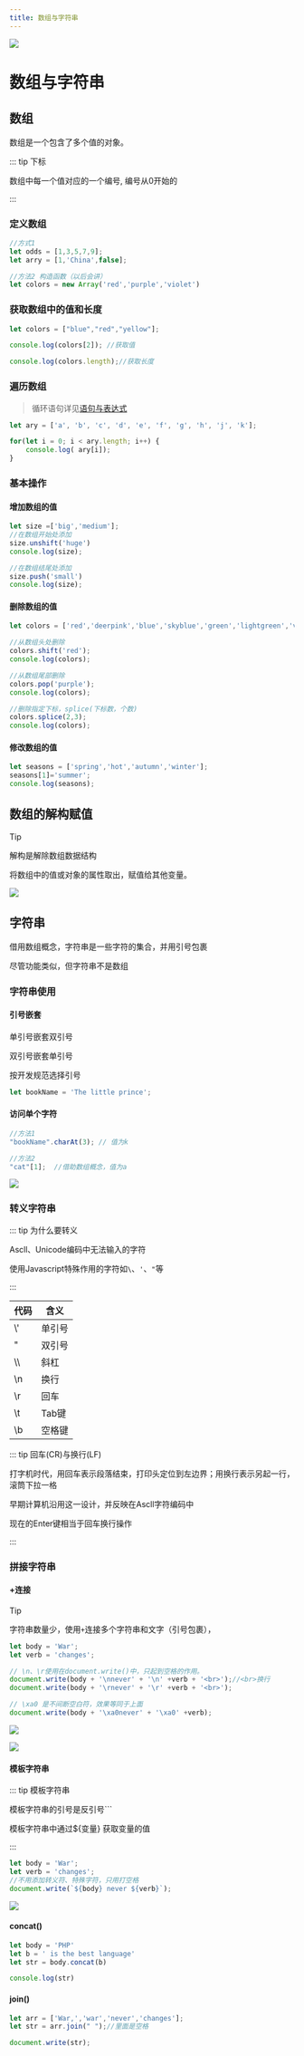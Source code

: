 ```yaml
---
title: 数组与字符串 
---
```


![](/js/top_3.webp)

# 数组与字符串

## 数组

数组是一个包含了多个值的对象。

::: tip 下标

数组中每一个值对应的一个编号, 编号从0开始的

:::

### 定义数组

```js
//方式1
let odds = [1,3,5,7,9];
let arry = [1,'China',false];

//方法2 构造函数（以后会讲）
let colors = new Array('red','purple','violet')
```

### 获取数组中的值和长度

```js
let colors = ["blue","red","yellow"];

console.log(colors[2]); //获取值

console.log(colors.length);//获取长度
```

### 遍历数组

> 循环语句详见[语句与表达式](./6.md)

```js
let ary = ['a', 'b', 'c', 'd', 'e', 'f', 'g', 'h', 'j', 'k'];

for(let i = 0; i < ary.length; i++) {
    console.log( ary[i]);
}
```

### 基本操作

#### 增加数组的值

```js
let size =['big','medium'];
//在数组开始处添加
size.unshift('huge')
console.log(size);

//在数组结尾处添加
size.push('small')
console.log(size);
```

#### 删除数组的值

```js
let colors = ['red','deerpink','blue','skyblue','green','lightgreen','voolet','purple'];

//从数组头处删除
colors.shift('red');
console.log(colors);

//从数组尾部删除
colors.pop('purple');
console.log(colors);

//删除指定下标，splice(下标数，个数)
colors.splice(2,3);
console.log(colors);
```

#### 修改数组的值

```js
let seasons = ['spring','hot','autumn','winter'];
seasons[1]='summer';
console.log(seasons);
```

## 数组的解构赋值

> [!tip]
>
> 解构是解除数组数据结构
>
> 将数组中的值或对象的属性取出，赋值给其他变量。

![](/js/outstruAr.png)

## 字符串

借用数组概念，字符串是一些字符的集合，并用引号包裹

尽管功能类似，但字符串不是数组

### 字符串使用

#### 引号嵌套

单引号嵌套双引号 

双引号嵌套单引号

按开发规范选择引号

```js
let bookName = 'The little prince';
```

#### 访问单个字符

```js
//方法1
"bookName".charAt(3); // 值为k

//方法2
"cat"[1];  //借助数组概念，值为a
```

![](/js/stringAt.png)

### 转义字符串

::: tip 为什么要转义

Ascll、Unicode编码中无法输入的字符

使用Javascript特殊作用的字符如`\`、`'`、`"`等

:::

| 代码 | 含义   |
| ---- | ------ |
| \\'  | 单引号 |
| \"   | 双引号 |
| \\\  | 斜杠   |
| \n   | 换行   |
| \r   | 回车   |
| \t   | Tab键  |
| \b   | 空格键 |

::: tip 回车(CR)与换行(LF)

打字机时代，用回车表示段落结束，打印头定位到左边界；用换行表示另起一行，滚筒下拉一格

早期计算机沿用这一设计，并反映在Ascll字符编码中

现在的Enter键相当于回车换行操作

:::

### 拼接字符串

#### +连接

> [!tip]
>
> 字符串数量少，使用`+`连接多个字符串和文字（引号包裹），

```js
let body = 'War';
let verb = 'changes';

// \n、\r使用在document.write()中，只起到空格的作用。
document.write(body + '\nnever' + '\n' +verb + '<br>');//<br>换行
document.write(body + '\rnever' + '\r' +verb + '<br>');

// \xa0 是不间断空白符，效果等同于上面
document.write(body + '\xa0never' + '\xa0' +verb);
```

![](/js/pinString.png)

![](/js/war.jpg)

#### 模板字符串

::: tip 模板字符串

模板字符串的引号是反引号```<br>

模板字符串中通过${变量} 获取变量的值

:::

```js
let body = 'War';
let verb = 'changes';
//不用添加转义符、特殊字符，只用打空格
document.write(`${body} never ${verb}`);
```

![](/js/pinString2.png)

#### concat()

```js
let body = 'PHP'
let b = ' is the best language'
let str = body.concat(b)

console.log(str)
```

#### join()

```js
let arr = ['War,','war','never','changes'];
let str = arr.join(" ");//里面是空格

document.write(str);
```

